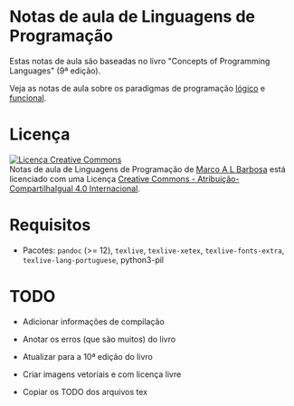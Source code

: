 # Notas de aula de Linguagens de Programação

Estas notas de aula são baseadas no livro "Concepts of Programming Languages"
(9ª edição).

Veja as notas de aula sobre os paradigmas de programação
[lógico](https://github.com/malbarbo/na-proglog)
e [funcional](https://github.com/malbarbo/na-progfun).

# Licença

<a rel="license" href="http://creativecommons.org/licenses/by-sa/4.0/">
  <img alt="Licença Creative Commons" style="border-width:0" src="http://i.creativecommons.org/l/by-sa/4.0/88x31.png" />
</a>
<br />
<span xmlns:dct="http://purl.org/dc/terms/" href="http://purl.org/dc/dcmitype/Text" property="dct:title" rel="dct:type">
Notas de aula de Linguagens de Programação</span> de
<a xmlns:cc="http://creativecommons.org/ns#" href="http://mabarbo.pro.br" property="cc:attributionName" rel="cc:attributionURL">
Marco A L Barbosa</a>
está licenciado com uma Licença
<a rel="license" href="http://creativecommons.org/licenses/by-sa/4.0/">
Creative Commons - Atribuição-CompartilhaIgual 4.0 Internacional</a>.

# Requisitos

- Pacotes: `pandoc` (>= 12), `texlive`, `texlive-xetex`, `texlive-fonts-extra`,
  `texlive-lang-portuguese`, python3-pil

# TODO

-   Adicionar informações de compilação

-   Anotar os erros (que são muitos) do livro

-   Atualizar para a 10ª edição do livro

-   Criar imagens vetoriais e com licença livre

-   Copiar os TODO dos arquivos tex


<!-- % vim: set ft=markdown ts=2 spell spelllang=pt_br: -->
